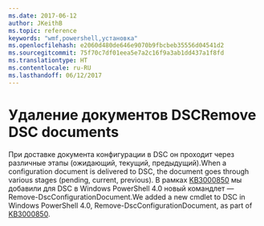 ```yaml
---
ms.date: 2017-06-12
author: JKeithB
ms.topic: reference
keywords: "wmf,powershell,установка"
ms.openlocfilehash: e2060d480de646e9070b9fbcbeb35556d04541d2
ms.sourcegitcommit: 75f70c7df01eea5e7a2c16f9a3ab1dd437a1f8fd
ms.translationtype: HT
ms.contentlocale: ru-RU
ms.lasthandoff: 06/12/2017
---
```

# <a name="remove-dsc-documents"></a><span data-ttu-id="ab081-102">Удаление документов DSC</span><span class="sxs-lookup"><span data-stu-id="ab081-102">Remove DSC documents</span></span>

<span data-ttu-id="ab081-103">При доставке документа конфигурации в DSC он проходит через различные этапы (ожидающий, текущий, предыдущий).</span><span class="sxs-lookup"><span data-stu-id="ab081-103">When a configuration document is delivered to DSC, the document goes through various stages (pending, current, previous).</span></span> <span data-ttu-id="ab081-104">В рамках [KB3000850](https://support.microsoft.com/en-us/kb/3000850) мы добавили для DSC в Windows PowerShell 4.0 новый командлет — Remove-DscConfigurationDocument.</span><span class="sxs-lookup"><span data-stu-id="ab081-104">We added a new cmdlet to DSC in Windows PowerShell 4.0, Remove-DscConfigurationDocument, as part of [KB3000850](https://support.microsoft.com/en-us/kb/3000850).</span></span> 

